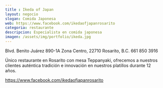 ```yaml
---
title : Ikeda of Japan
layout: negocio
slogan: Comida Japonesa
web: https://www.facebook.com/ikedaofjapanrosarito
categoria: restaurante
descripcion: Especialista en comida japonesa
imagen: /assets/img/portfolio/ikeda.jpg
---
```


Blvd. Benito Juárez 890-1A
Zona Centro, 22710 Rosarito, B.C.
661 850 3916


Único restaurante en Rosarito con mesa Teppanyaki, ofrecemos a nuestros clientes auténtica tradición e innovación en nuestros platillos durante 12 años.

https://www.facebook.com/ikedaofjapanrosarito